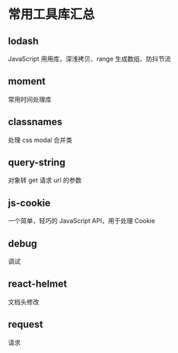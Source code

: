 # 常用工具库汇总

## lodash

JavaScript 用用库，深浅拷贝、range 生成数组、防抖节流

## moment

常用时间处理库

## classnames

处理 css modal 合并类

## query-string

对象转 get 请求 url 的参数

## js-cookie

一个简单，轻巧的 JavaScript API，用于处理 Cookie

## debug

调试

## react-helmet

文档头修改

## request

请求
